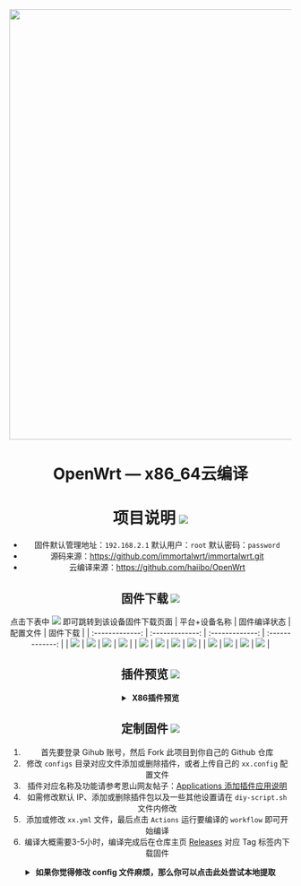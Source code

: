 <div align="center">
<img width="768" src="https://cdn.jsdelivr.net/gh/koujiaobro/OpenWrt/images/openwrt.png"/>
<h1>OpenWrt — x86_64云编译</h1>


# 项目说明 [![](https://img.shields.io/badge/-项目基本介绍-FFFFFF.svg)](#项目说明-)
- 固件默认管理地址：`192.168.2.1` 默认用户：`root` 默认密码：`password`
- 源码来源：https://github.com/immortalwrt/immortalwrt.git
- 云编译来源：https://github.com/haiibo/OpenWrt

## 固件下载 [![](https://img.shields.io/badge/-编译状态及下载链接-FFFFFF.svg)](#固件下载-)
点击下表中 [![](https://img.shields.io/badge/下载-链接-blueviolet.svg?style=flat&logo=hack-the-box)](https://github.com/koujiaobro/OpenWrt/releases) 即可跳转到该设备固件下载页面
| 平台+设备名称 | 固件编译状态 | 配置文件 | 固件下载 |
| :-------------: | :-------------: | :-------------: | :-------------: |
| [![](https://img.shields.io/badge/OpenWrt-X86_64位-32C955.svg?logo=openwrt)](https://github.com/koujiaobro/OpenWrt/blob/main/.github/workflows/X86_64-OpenWrt.yml) | [![](https://github.com/koujiaobro/OpenWrt/actions/workflows/X86_64-OpenWrt.yml/badge.svg)](https://github.com/koujiaobro/OpenWrt/actions/workflows/X86_64-OpenWrt.yml) | [![](https://img.shields.io/badge/编译-配置-orange.svg?logo=apache-spark)](https://github.com/koujiaobro/OpenWrt/blob/main/configs/x86_64.config) | [![](https://img.shields.io/badge/下载-链接-blueviolet.svg?logo=hack-the-box)](https://github.com/koujiaobro/OpenWrt/releases/tag/X86_64) |
| [![](https://img.shields.io/badge/OpenWrt-X86_Mini_64位-32C955.svg?logo=openwrt)](https://github.com/koujiaobro/OpenWrt/blob/main/.github/workflows/X86_64-Mini-OpenWrt.yml) | [![](https://github.com/koujiaobro/OpenWrt/actions/workflows/X86_64-Mini-OpenWrt.yml/badge.svg)](https://github.com/koujiaobro/OpenWrt/actions/workflows/X86_64-Mini-OpenWrt.yml) | [![](https://img.shields.io/badge/编译-配置-orange.svg?logo=apache-spark)](https://github.com/koujiaobro/OpenWrt/blob/main/configs/x86_64-mini.config) | [![](https://img.shields.io/badge/下载-链接-blueviolet.svg?logo=hack-the-box)](https://github.com/koujiaobro/OpenWrt/releases/tag/X86_64-mini) |
| [![](https://img.shields.io/badge/OpenWrt-redmi_ax3000-32C955.svg?logo=openwrt)](https://github.com/koujiaobro/OpenWrt/blob/main/.github/workflows/redmi_ax3000-OpenWrt.yml) | [![](https://github.com/koujiaobro/OpenWrt/actions/workflows/redmi_ax3000-OpenWrt.yml/badge.svg)](https://github.com/koujiaobro/OpenWrt/actions/workflows/redmi_ax3000-OpenWrt.yml) | [![](https://img.shields.io/badge/编译-配置-orange.svg?logo=apache-spark)](https://github.com/koujiaobro/OpenWrt/blob/main/configs/redmi_ax3000.config) | [![](https://img.shields.io/badge/下载-链接-blueviolet.svg?logo=hack-the-box)](https://github.com/koujiaobro/OpenWrt/releases/tag/redmi_ax3000) |

## 插件预览 [![](https://img.shields.io/badge/-固件插件及功能预览-FFFFFF.svg)](#插件预览-)
<details>
<summary><b>&nbsp;X86插件预览</b></summary>
<br/>
<details>
<summary><b>-- 状态</b></summary>
　 概况<br/>
　 路由<br/>
　 防火墙<br/>
　 系统日志<br/>
　 系统进程<br/>
　 实时信息<br/>
　 负载均衡<br/>
　 释放内存
</details>
<details>
<summary><b>-- 系统</b></summary>
　 系统<br/>
　 管理权<br/>
　 软件包<br/>
　 启动项<br/>
　 计划任务<br/>
　 挂载点<br/>
　 磁盘管理<br/>
　 备份/升级<br/>
　 自定义命令<br/>
　 文件传输<br/>
　 定时重启<br/>
　 Argon 主题设置<br/>
　 重启<br/>
　 关机<br/>
　 TTYD 终端
</details>
<details>
<summary><b>-- 服务</b></summary>
　 PassWall<br/>
　 解锁网易云音乐播放限制<br/>
　 带宽监控<br/>
　 Watchcat<br/>
　 网络唤醒<br/>
　 KMS 服务器<br/>
　 迅雷下载<br/>
　 MWAN3分流助手<br/>
　 AList<br/>
　 DDNS-Go<br/>
　 网速控制<br/>
　 MultiSD_Lite<br/>
　 udpxy<br/>
　 uHTTPd<br/>
　 UPnP<br/>
　 迅雷快鸟
</details>
<details>
<summary><b>-- iStore</b></summary>
</details>
<details>
<summary><b>-- Docker</b></summary>
　 概览<br/>
　 容器<br/>
　 镜像<br/>
　 网络<br/>
　 存储卷<br/>
　 事件<br/>
　 设置
</details>
<details>
<summary><b>-- 网络存储</b></summary>
　 NFS 管理<br/>
　 Aria2<br/>
　 USB 打印服务器<br/>
　 硬盘休眠<br/>
　 挂载 SMB 网络共享<br/>
　 miniDLNA<br/>
　 网络共享
</details>
<details>
<summary><b>-- 网络</b></summary>
　 接口<br/>
　 路由<br/>
　 DHCP/DNS<br/>
　 IP/MAC 绑定<br/>
　 网络诊断<br/>
　 SQM 队列管理<br/>
　 防火墙<br/>
　 网速测试<br/>
　 Socat<br/>
　 Turbo ACC 网络加速<br/>
　 多线多拨<br/>
　 负载均衡
</details>
　 <b>退出</b>
</details>

## 定制固件 [![](https://img.shields.io/badge/-项目基本编译教程-FFFFFF.svg)](#定制固件-)
1. 首先要登录 Gihub 账号，然后 Fork 此项目到你自己的 Github 仓库
2. 修改 `configs` 目录对应文件添加或删除插件，或者上传自己的 `xx.config` 配置文件
3. 插件对应名称及功能请参考恩山网友帖子：[Applications 添加插件应用说明](https://www.right.com.cn/forum/thread-3682029-1-1.html)
4. 如需修改默认 IP、添加或删除插件包以及一些其他设置请在 `diy-script.sh` 文件内修改
5. 添加或修改 `xx.yml` 文件，最后点击 `Actions` 运行要编译的 `workflow` 即可开始编译
6. 编译大概需要3-5小时，编译完成后在仓库主页 [Releases](https://github.com/haiibo/OpenWrt/releases) 对应 Tag 标签内下载固件
<details>
<summary><b>&nbsp;如果你觉得修改 config 文件麻烦，那么你可以点击此处尝试本地提取</b></summary>

1. 首先装好 Linux 系统，推荐 Debian 11 或 Ubuntu LTS

2. 安装编译依赖环境

   ```bash
   sudo apt update -y
   sudo apt full-upgrade -y
   sudo apt install -y ack antlr3 asciidoc autoconf automake autopoint binutils bison build-essential \
   bzip2 ccache clang cmake cpio curl device-tree-compiler ecj fastjar flex gawk gettext gcc-multilib \
   g++-multilib git gnutls-dev gperf haveged help2man intltool lib32gcc-s1 libc6-dev-i386 libelf-dev \
   libglib2.0-dev libgmp3-dev libltdl-dev libmpc-dev libmpfr-dev libncurses5-dev libncursesw5 \
   libncursesw5-dev libpython3-dev libreadline-dev libssl-dev libtool lld llvm lrzsz mkisofs msmtp \
   nano ninja-build p7zip p7zip-full patch pkgconf python2.7 python3 python3-pip python3-ply \
   python3-docutils python3-pyelftools qemu-utils re2c rsync scons squashfs-tools subversion swig \
   texinfo uglifyjs upx-ucl unzip vim wget xmlto xxd zlib1g-dev
   ```

3. 下载源代码，更新 feeds 并安装到本地

   ```bash
   git clone -b master --single-branch --filter=blob:none https://github.com/immortalwrt/immortalwrt
   cd immortalwrt
   ./scripts/feeds update -a
   ./scripts/feeds install -a
   ```

4. 复制 diy-script.sh 文件内所有内容到命令行，添加自定义插件和自定义设置

5. 命令行输入 `make menuconfig` 选择配置，选好配置后导出差异部分到 seed.config 文件

   ```bash
   make defconfig
   ./scripts/diffconfig.sh > seed.config
   ```

7. 命令行输入 `cat seed.config` 查看这个文件，也可以用文本编辑器打开

8. 复制 seed.config 文件内所有内容到 configs 目录对应文件中覆盖就可以了

## 特别提示 [![](https://img.shields.io/badge/-个人免责声明-FFFFFF.svg)](#特别提示-)

- **本人不对任何人因使用本固件所遭受的任何理论或实际的损失承担责任！**

- **本固件禁止用于任何商业用途，请务必严格遵守国家互联网使用相关法律规定！**

<a href="#readme">
<img src="https://img.shields.io/badge/-返回顶部-FFFFFF.svg" title="返回顶部" align="right"/>
</a>
